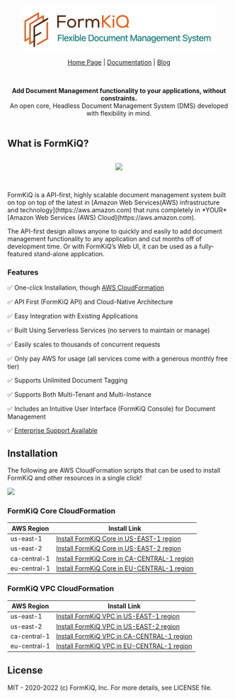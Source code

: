 <br/>

<div align="center" style="margin: 30px;">
<a href="https://formkiq.com/">
  <img src="https://github.com/formkiq/formkiq-core/raw/master/images/logo.png" style="width:600px;" align="center" />
</a>
<br />
<br />

<div align="center">
    <a href="https://formkiq.com">Home Page</a> |
    <a href="https://docs.formkiq.com">Documentation</a> | 
    <a href="https://blog.formkiq.com">Blog</a>
</div>
</div>

<br />

<div align="center"><strong>Add Document Management functionality to your  applications, without constraints.</strong><br>An open core, Headless Document Management System (DMS) developed with flexibility in mind.
<br />
<br />
</div>

## What is FormKiQ?

<div align="center" style="margin: 30px;">
<img src="https://raw.githubusercontent.com/formkiq/formkiq-core/master/images/formkiq-console.png" style="width:600px;" align="center" />
</div>
<br />
FormKiQ is a API-first, highly scalable document management system built on top on top of the latest in [Amazon Web Services(AWS) infrastructure and technology](https://aws.amazon.com) that runs completely in *YOUR* [Amazon Web Services (AWS) Cloud](https://aws.amazon.com).

The API-first design allows anyone to quickly and easily to add document management functionality to any application and cut months off of development time. Or with FormKiQ’s Web UI, it can be used as a fully-featured stand-alone application.


### Features

✅ One-click Installation, though [AWS CloudFormation](https://aws.amazon.com/cloudformation)

✅ API First (FormKiQ API) and Cloud-Native Architecture

✅ Easy Integration with Existing Applications

✅ Built Using Serverless Services (no servers to maintain or manage)

✅ Easily scales to thousands of concurrent requests

✅ Only pay AWS for usage (all services come with a generous monthly free tier)

✅ Supports Unlimited Document Tagging

✅ Supports Both Multi-Tenant and Multi-Instance

✅ Includes an Intuitive User Interface (FormKiQ Console) for Document Management

✅ [Enterprise Support Available](https://www.formkiq.com)

## Installation

The following are AWS CloudFormation scripts that can be used to install FormKiQ and other resources in a single click!

[<img src="https://github.com/formkiq/formkiq-core/blob/3b64a239b76426550408b40b43fd815b69292441/install-play.png">](https://www.youtube.com/watch?v=jVIK2ZJZsKE "Install FormKiQ Core into any AWS Account - Click to Watch!")

### FormKiQ Core CloudFormation

| AWS Region   | Install Link  |
| ------------- | -------------|
| us-east-1 | [Install FormKiQ Core in US-EAST-1 region](https://console.aws.amazon.com/cloudformation/home?region=us-east-1#/stacks/new?stackName=formkiq-core-prod&templateURL=https://formkiq-core-distribution-us-east-1.s3.amazonaws.com/1.9.0/template.yaml)
| us-east-2 | [Install FormKiQ Core in US-EAST-2 region](https://console.aws.amazon.com/cloudformation/home?region=us-east-2#/stacks/new?stackName=formkiq-core-prod&templateURL=https://formkiq-core-distribution-us-east-2.s3.amazonaws.com/1.9.0/template.yaml)
| ca-central-1| [Install FormKiQ Core in CA-CENTRAL-1 region](https://console.aws.amazon.com/cloudformation/home?region=ca-central-1#/stacks/new?stackName=formkiq-core-prod&templateURL=https://formkiq-core-distribution-ca-central-1.s3.amazonaws.com/1.9.0/template.yaml)
| eu-central-1| [Install FormKiQ Core in EU-CENTRAL-1 region](https://console.aws.amazon.com/cloudformation/home?region=eu-central-1#/stacks/new?stackName=formkiq-core-prod&templateURL=https://formkiq-core-distribution-eu-central-1.s3.amazonaws.com/1.9.0/template.yaml)

### FormKiQ VPC CloudFormation

| AWS Region   | Install Link  |
| ------------- | -------------|
| us-east-1 | [Install FormKiQ VPC in US-EAST-1 region](https://console.aws.amazon.com/cloudformation/home?region=us-east-1#/stacks/new?stackName=formkiq-vpc&templateURL=https://formkiq-core-distribution-us-east-1.s3.amazonaws.com/1.9.0/vpc.yaml)
| us-east-2 | [Install FormKiQ VPC in US-EAST-2 region](https://console.aws.amazon.com/cloudformation/home?region=us-east-2#/stacks/new?stackName=formkiq-vpc&templateURL=https://formkiq-core-distribution-us-east-2.s3.amazonaws.com/1.9.0/vpc.yaml)
| ca-central-1| [Install FormKiQ VPC in CA-CENTRAL-1 region](https://console.aws.amazon.com/cloudformation/home?region=ca-central-1#/stacks/new?stackName=formkiq-vpc&templateURL=https://formkiq-core-distribution-ca-central-1.s3.amazonaws.com/1.9.0/vpc.yaml)
| eu-central-1| [Install FormKiQ VPC in EU-CENTRAL-1 region](https://console.aws.amazon.com/cloudformation/home?region=eu-central-1#/stacks/new?stackName=formkiq-vpc&templateURL=https://formkiq-core-distribution-eu-central-1.s3.amazonaws.com/1.9.0/vpc.yaml)

## License

MIT - 2020-2022 (c) FormKiQ, Inc. For more details, see LICENSE file.
